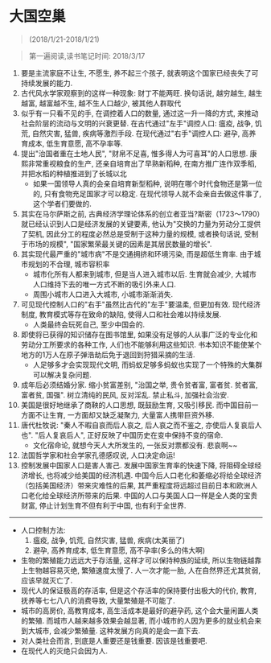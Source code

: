 # 大国空巢

> (2018/1/21-2018/1/21)

> 第一遍阅读,读书笔记时间: 2018/3/17


1. 要是主流家庭不让生, 不愿生, 养不起三个孩子, 就表明这个国家已经丧失了可持续发展的能力.
2. 古代风水学家观察到的这样一种现象: 财丁不能两旺. 换句话说, 越穷越生, 越生越富, 越富越不生, 越不生人口越少, 被其他人群取代
3. 似乎有一只看不见的手, 在调控着人口的数量, 通过这一升一降的方式, 来推动社会阶层的流动与文明的兴衰更替. 在古代通过"左手"调控人口: 瘟疫, 战争, 饥荒, 自然灾害, 猛兽, 疾病等激烈手段. 在现代通过"右手"调控人口: 避孕, 高养育成本, 低生育意愿, 高不孕率等.
4. 提出"治国者重在土地人民", "财帛不足喜, 惟多得人为可喜耳"的人口思想. 康熙非常重视粮食的生产, 还亲自培育出了早熟新稻种, 在南方推广连作双季稻, 并把水稻的种植推进到了长城以北
    * 如果一国领导人真的会亲自培育新型稻种, 说明在哪个时代食物还是第一位的, 只有食物充足国家才可以稳定. 在现代领导人就不会亲自去做这件事了, 这个学者们要做的.
5. 其实在马尔萨斯之前, 古典经济学理论体系的创立者亚当?斯密（1723～1790）就已经认识到人口是经济发展的关键要素, 他认为"交换的力量为劳动分工提供了契机, 因此分工的程度必然总是受制于这种力量的规模, 或者换句话说, 受制于市场的规模", "国家繁荣最关键的因素是其居民数量的增长".
6. 其实现代最严重的"城市病"不是交通拥挤和环境污染, 而是超低生育率. 由于城市规划的不合理, 城市容积率
    * 城市化所有人都来到城市, 但是当人进入城市以后. 生育就会减少, 大城市人口维持下去的唯一方式不断的吸引外来人口.
    * 周围小城市人口进入大城市, 小城市渐渐消失.
7. 可见现代控制人口的"右手"虽然比古代的"左手"要温柔, 但更加有效. 现代经济制度, 教育模式等存在致命的缺陷, 使得人口和社会难以持续发展.
    * 人类最终会玩死自己, 至少中国会的.
8. 即使将已获得的知识储存在图书馆里, 如果没有足够的人从事广泛的专业化和劳动分工所要求的各种工作, 人们也不能够利用这些知识. 书本知识不能使某个地方的1万人在原子弹浩劫后免于退回到狩猎采摘的生活.
    * 人足够多才会实现现代文明, 而蚂蚁足够多蚂蚁也实现了一个特殊的大集群可以解决复杂问题.
9. 成年后必须结婚分家. 缩小贫富差别, "治国之举, 贵令贫者富, 富者贫. 贫者富, 富者贫, 国强". 树立清纯的民风, 反对淫乱. 禁止私斗, 加强社会治安.
10. 美国是很好地继承了商鞅的人口思想, 既鼓励生育, 又吸引移民. 而中国目前一方面不让生育, 一方面却又缺乏凝聚力, 大量富人携带巨资外移.
11. 唐代杜牧说: "秦人不暇自哀而后人哀之, 后人哀之而不鉴之, 亦使后人复哀后人也". "后人复哀后人", 正好反映了中国历史在变中保持不变的宿命.
    * 文化宿命论, 就想今天人大所发生的, 一张反对票都没有. 悲哀啊~~
12. 法国哲学家和社会学家孔德感叹说, 人口决定命运!
13. 控制发展中国家人口是害人害己. 发展中国家生育率的快速下降, 将阻碍全球经济增长, 也将减少给美国的经济机遇. 中国今后人口老化和萎缩必将给全球经济（包括美国经济）带来灾难性的后果, 其严重程度将远超过目前日本和欧洲人口老化给全球经济所带来的后果. 中国的人口与美国人口一样是全人类的宝贵财富, 停止计划生育不但有利于中国, 也有利于全世界.

--------

* 人口控制方法:
    1. 瘟疫, 战争, 饥荒, 自然灾害, 猛兽, 疾病(太美丽了)
    2. 避孕, 高养育成本, 低生育意愿, 高不孕率(多么的伟大啊)
* 生物的繁殖能力远远大于存活量, 这样才可以保持种族的延续, 所以生物链越靠上生物越容易灭绝, 繁殖速度太慢了. 人一次才能一胎, 人在自然界还尤其贫弱, 应该早就灭亡了.
* 现代人的保证极高的存活率, 但是这个存活率的保持要付出极大的代价, 教育, 抚养等七七八八的消费导致, 大量繁殖是不可能了.
* 城市的高房价, 高教育成本, 高生活成本是最好的避孕药, 这个会大量闲置人类的繁殖. 而城市人越来越多效果会越显著, 而小城市的人因为更多的就业机会来到大城市, 会减少繁殖量. 这种发展方向真的是会一直下去.
* 对人类社会而言, 到底是人重要还是钱重要. 因该是钱重要吧.
* 在现代人的灭绝只会因为人.
